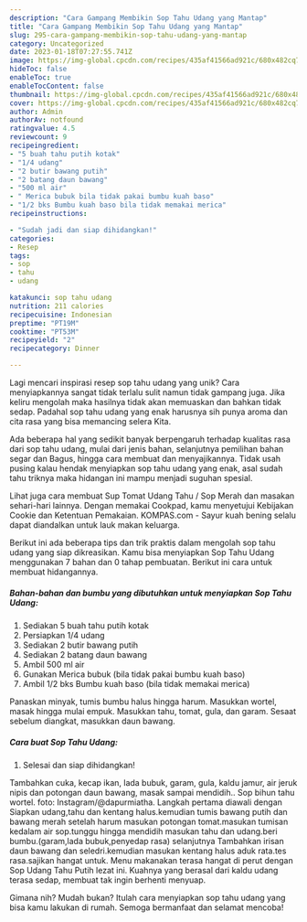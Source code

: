 ```yaml
---
description: "Cara Gampang Membikin Sop Tahu Udang yang Mantap"
title: "Cara Gampang Membikin Sop Tahu Udang yang Mantap"
slug: 295-cara-gampang-membikin-sop-tahu-udang-yang-mantap
category: Uncategorized
date: 2023-01-18T07:27:55.741Z
image: https://img-global.cpcdn.com/recipes/435af41566ad921c/680x482cq70/sop-tahu-udang-foto-resep-utama.jpg
hideToc: false
enableToc: true
enableTocContent: false
thumbnail: https://img-global.cpcdn.com/recipes/435af41566ad921c/680x482cq70/sop-tahu-udang-foto-resep-utama.jpg
cover: https://img-global.cpcdn.com/recipes/435af41566ad921c/680x482cq70/sop-tahu-udang-foto-resep-utama.jpg
author: Admin
authorAv: notfound
ratingvalue: 4.5
reviewcount: 9
recipeingredient:
- "5 buah tahu putih kotak"
- "1/4 udang"
- "2 butir bawang putih"
- "2 batang daun bawang"
- "500 ml air"
- " Merica bubuk bila tidak pakai bumbu kuah baso"
- "1/2 bks Bumbu kuah baso bila tidak memakai merica"
recipeinstructions:

- "Sudah jadi dan siap dihidangkan!"
categories:
- Resep
tags:
- sop
- tahu
- udang

katakunci: sop tahu udang 
nutrition: 211 calories
recipecuisine: Indonesian
preptime: "PT19M"
cooktime: "PT53M"
recipeyield: "2"
recipecategory: Dinner

---
```





Lagi mencari inspirasi resep sop tahu udang yang unik? Cara menyiapkannya sangat tidak terlalu sulit namun tidak gampang juga. Jika keliru mengolah maka hasilnya tidak akan memuaskan dan bahkan tidak sedap. Padahal sop tahu udang yang enak harusnya sih punya aroma dan cita rasa yang bisa memancing selera Kita.





Ada beberapa hal yang sedikit banyak berpengaruh terhadap kualitas rasa dari sop tahu udang, mulai dari jenis bahan, selanjutnya pemilihan bahan segar dan Bagus, hingga cara membuat dan menyajikannya. Tidak usah pusing kalau hendak menyiapkan sop tahu udang yang enak,      asal sudah tahu triknya maka hidangan ini mampu menjadi suguhan spesial.














Lihat juga cara membuat Sup Tomat Udang Tahu / Sop Merah dan masakan sehari-hari lainnya. Dengan memakai Cookpad, kamu menyetujui Kebijakan Cookie dan Ketentuan Pemakaian. KOMPAS.com - Sayur kuah bening selalu dapat diandalkan untuk lauk makan keluarga.






Berikut ini ada beberapa tips dan trik praktis dalam mengolah sop tahu udang yang siap dikreasikan. Kamu bisa menyiapkan Sop Tahu Udang menggunakan 7 bahan dan 0 tahap pembuatan. Berikut ini cara untuk membuat hidangannya.

<!--inarticleads1-->

##### Bahan-bahan dan bumbu yang dibutuhkan untuk menyiapkan Sop Tahu Udang:

1. Sediakan 5 buah tahu putih kotak
1. Persiapkan 1/4 udang
1. Sediakan 2 butir bawang putih
1. Sediakan 2 batang daun bawang
1. Ambil 500 ml air
1. Gunakan  Merica bubuk (bila tidak pakai bumbu kuah baso)
1. Ambil 1/2 bks Bumbu kuah baso (bila tidak memakai merica)


Panaskan minyak, tumis bumbu halus hingga harum. Masukkan wortel, masak hingga mulai empuk. Masukkan tahu, tomat, gula, dan garam. Sesaat sebelum diangkat, masukkan daun bawang. 

<!--inarticleads2-->

##### Cara buat Sop Tahu Udang:


1. Selesai dan siap dihidangkan!

Tambahkan cuka, kecap ikan, lada bubuk, garam, gula, kaldu jamur, air jeruk nipis dan potongan daun bawang, masak sampai mendidih.. Sop bihun tahu wortel. foto: Instagram/@dapurmiatha. Langkah pertama diawali dengan Siapkan udang,tahu dan kentang halus.kemudian tumis bawang putih dan bawang merah setelah harum masukan potongan tomat.masukan tumisan kedalam air sop.tunggu hingga mendidih masukan tahu dan udang.beri bumbu.(garam,lada bubuk,penyedap rasa) selanjutnya Tambahkan irisan daun bawang dan seledri.kemudian masukan kentang halus aduk rata.tes rasa.sajikan hangat untuk. Menu makanakan terasa hangat di perut dengan Sop Udang Tahu Putih lezat ini. Kuahnya yang berasal dari kaldu udang terasa sedap, membuat tak ingin berhenti menyuap. 

Gimana nih? Mudah bukan? Itulah cara menyiapkan sop tahu udang yang bisa kamu lakukan di rumah. Semoga bermanfaat dan selamat mencoba!
